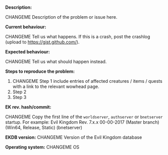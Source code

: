 <!--- (**********************************)
      (** Fill in the following fields **)
      (**********************************) --->

**Description:**

CHANGEME Description of the problem or issue here.

**Current behaviour:**

CHANGEME Tell us what happens.
If this is a crash, post the crashlog (upload to https://gist.github.com/).

**Expected behaviour:**

CHANGEME Tell us what should happen instead.

**Steps to reproduce the problem:**

1. CHANGEME Step 1 include entries of affected creatures / items / quests with a link to the relevant wowhead page.  
2. Step 2
3. Step 3


**EK rev. hash/commit:** 

CHANGEME Copy the first line of the `worldserver`, `authserver` or `bnetserver` startup.
For example: Evil Kingdom Rev. 7.x.x 00-00-2017 (Master branch) (Win64, Release, Static) (bnetserver)

**EKDB version:**  CHANGEME Version of the Evil Kingdom database

**Operating system:** CHANGEME OS


<!--- Notes
- This template is for problem reports. For other types of report, edit it accordingly.
Ignoring this template will result in Issue beening closed without notice !!!.
--->
